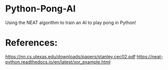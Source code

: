 # Python-Pong-AI
Using the NEAT algorithm to train an AI to play pong in Python!
# References:
https://nn.cs.utexas.edu/downloads/papers/stanley.cec02.pdf
https://neat-python.readthedocs.io/en/latest/xor_example.html
